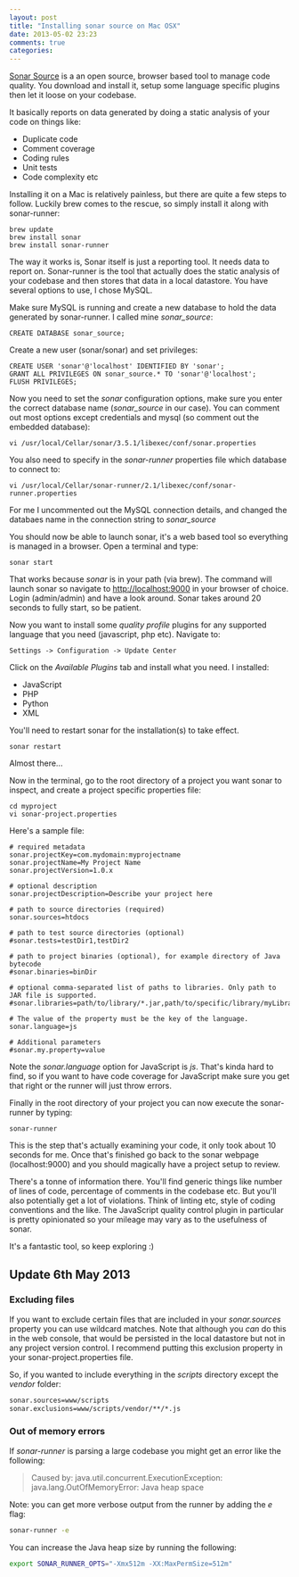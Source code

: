 ```yaml
---
layout: post
title: "Installing sonar source on Mac OSX"
date: 2013-05-02 23:23
comments: true
categories:
---
```

[Sonar Source](http://www.sonarsource.org/) is a an open source, browser based tool to manage code quality. You download and install it, setup some language specific plugins then let it loose on your codebase.

It basically reports on data generated by doing a static analysis of your code on things like:

* Duplicate code
* Comment coverage
* Coding rules
* Unit tests
* Code complexity etc

Installing it on a Mac is relatively painless, but there are quite a few steps to follow. Luckily brew comes to the rescue, so simply install it along with sonar-runner:


```
brew update
brew install sonar
brew install sonar-runner
```

The way it works is, Sonar itself is just a reporting tool. It needs data to report on. Sonar-runner is the tool that actually does the static analysis of your codebase and then stores that data in a local datastore. You have several options to use, I chose MySQL.

Make sure MySQL is running and create a new database to hold the data generated by sonar-runner. I called mine _sonar_source_:

```
CREATE DATABASE sonar_source;
```

Create a new user (sonar/sonar) and set privileges:

```
CREATE USER 'sonar'@'localhost' IDENTIFIED BY 'sonar';
GRANT ALL PRIVILEGES ON sonar_source.* TO 'sonar'@'localhost';
FLUSH PRIVILEGES;
```

Now you need to set the _sonar_ configuration options, make sure you enter the correct database name (_sonar_source_ in our case). You can comment out most options except credentials and mysql (so comment out the embedded database):

```
vi /usr/local/Cellar/sonar/3.5.1/libexec/conf/sonar.properties
```

You also need to specify in the _sonar-runner_ properties file which database to connect to:

```
vi /usr/local/Cellar/sonar-runner/2.1/libexec/conf/sonar-runner.properties
```

For me I uncommented out the MySQL connection details, and changed the databaes name in the connection string to _sonar_source_

You should now be able to launch sonar, it's a web based tool so everything is managed in a browser. Open a terminal and type:

```
sonar start
```

That works because _sonar_ is in your path (via brew). The command will launch sonar so navigate to [http://localhost:9000](http://localhost:9000) in your browser of choice. Login (admin/admin) and have a look around. Sonar takes around 20 seconds to fully start, so be patient.

Now you want to install some _quality profile_ plugins for any supported language that you need (javascript, php etc). Navigate to:

	Settings -> Configuration -> Update Center

Click on the _Available Plugins_ tab and install what you need. I installed:

* JavaScript
* PHP
* Python
* XML

You'll need to restart sonar for the installation(s) to take effect.

```
sonar restart
```

Almost there...

Now in the terminal, go to the root directory of a project you want sonar to inspect, and create a project specific properties file:

```
cd myproject
vi sonar-project.properties
```

Here's a sample file:

```
# required metadata
sonar.projectKey=com.mydomain:myprojectname
sonar.projectName=My Project Name
sonar.projectVersion=1.0.x

# optional description
sonar.projectDescription=Describe your project here

# path to source directories (required)
sonar.sources=htdocs

# path to test source directories (optional)
#sonar.tests=testDir1,testDir2

# path to project binaries (optional), for example directory of Java bytecode
#sonar.binaries=binDir

# optional comma-separated list of paths to libraries. Only path to JAR file is supported.
#sonar.libraries=path/to/library/*.jar,path/to/specific/library/myLibrary.jar,parent/*/*.jar

# The value of the property must be the key of the language.
sonar.language=js

# Additional parameters
#sonar.my.property=value
```
Note the _sonar.language_ option for JavaScript is _js_. That's kinda hard to find, so if you want to have code coverage for JavaScript make sure you get that right or the runner will just throw errors.

Finally in the root directory of your project you can now execute the sonar-runner by typing:

```
sonar-runner
```

This is the step that's actually examining your code, it only took about 10 seconds for me. Once that's finished go back to the sonar webpage (localhost:9000) and you should magically have a project setup to review.

There's a tonne of information there. You'll find generic things like number of lines of code, percentage of comments in the codebase etc. But you'll also potentially get a lot of violations. Think of linting etc, style of coding conventions and the like. The JavaScript quality control plugin in particular is pretty opinionated so your mileage may vary as to the usefulness of sonar.

It's a fantastic tool, so keep exploring :)

## Update 6th May 2013
### Excluding files
If you want to exclude certain files that are included in your _sonar.sources_ property you can use wildcard matches. Note that although you _can_ do this in the web console, that would be persisted in the local datastore but not in any project version control. I recommend putting this exclusion property in your sonar-project.properties file.

So, if you wanted to include everything in the _scripts_ directory except the _vendor_ folder:

```bash
sonar.sources=www/scripts
sonar.exclusions=www/scripts/vendor/**/*.js
```

### Out of memory errors
If _sonar-runner_ is parsing a large codebase you might get an error like the following:

> Caused by: java.util.concurrent.ExecutionException: java.lang.OutOfMemoryError: Java heap space

Note: you can get more verbose output from the runner by adding the _e_ flag:

```bash
sonar-runner -e
```

You can increase the Java heap size by running the following:

```bash
export SONAR_RUNNER_OPTS="-Xmx512m -XX:MaxPermSize=512m"
```
